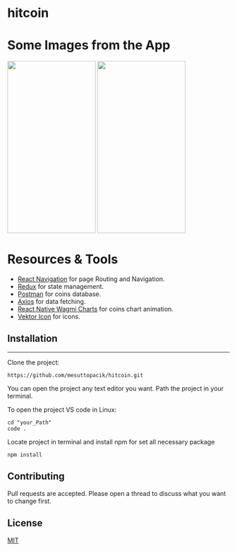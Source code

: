 # hitcoin

# Some Images from the App
<img src="https://user-images.githubusercontent.com/63112557/166969164-80b34d2b-da91-4aa9-a28a-90938e859687.png" width=200 height=390>
<img src="https://user-images.githubusercontent.com/63112557/166969235-0e9b296d-51a1-427c-9e2e-e59c27f00e52.png" width=200 height=390>


# Resources & Tools 
- [React Navigation](https://reactnavigation.org/) for page Routing and Navigation.
- [Redux](https://redux-toolkit.js.org/) for state management.
- [Postman](https://documenter.getpostman.com/view/5734027/RzZ6Hzr3?version=latest) for coins database.
- [Axios](https://github.com/axios/axios) for data fetching.
- [React Native Wagmi Charts](https://github.com/coinjar/react-native-wagmi-charts) for coins chart animation.
- [Vektor Icon](https://github.com/oblador/react-native-vector-icons) for icons.

## Installation
***
Clone the project:
```
https://github.com/mesuttopacik/hitcoin.git
```

You can open the project any text editor you want. Path the project in your terminal.

To open the project VS code in Linux:

```
cd "your_Path" 
code .
```
Locate project in terminal and install npm for set all necessary package
```
npm install
```

## Contributing

Pull requests are accepted. Please open a thread to discuss what you want to change first.

## License

[MIT](https://choosealicense.com/licenses/mit/)

